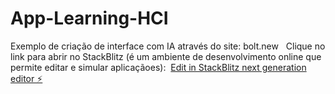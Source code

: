 # App-Learning-HCI
Exemplo de criação de interface com IA através do site: bolt.new &nbsp; 
Clique no link para abrir no StackBlitz (é um ambiente de desenvolvimento online que permite editar e simular aplicaçãoes):&nbsp;
[Edit in StackBlitz next generation editor ⚡️](https://stackblitz.com/~/github.com/victoremmoreira/App-Learning-HCI)
